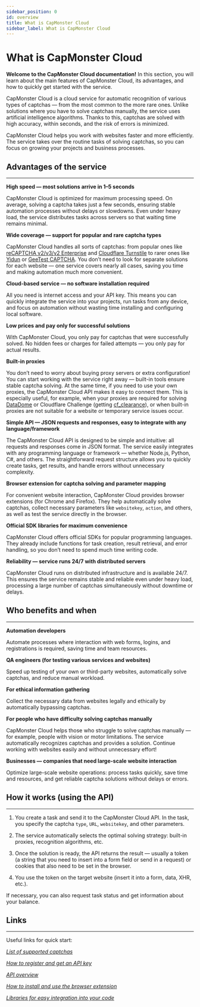 ```yaml
---
sidebar_position: 0
id: overview
title: What is CapMonster Cloud
sidebar_label: What is CapMonster Cloud
---
```


# What is CapMonster Cloud

**Welcome to the CapMonster Cloud documentation!** 
In this section, you will learn about the main features of CapMonster Cloud, its advantages, and how to quickly get started with the service.

CapMonster Cloud is a cloud service for automatic recognition of various types of captchas — from the most common to the more rare ones. Unlike solutions where you have to solve captchas manually, the service uses artificial intelligence algorithms. Thanks to this, captchas are solved with high accuracy, within seconds, and the risk of errors is minimized.

CapMonster Cloud helps you work with websites faster and more efficiently. The service takes over the routine tasks of solving captchas, so you can focus on growing your projects and business processes.

## Advantages of the service
---
**High speed — most solutions arrive in 1–5 seconds**

CapMonster Cloud is optimized for maximum processing speed. On average, solving a captcha takes just a few seconds, ensuring stable automation processes without delays or slowdowns. Even under heavy load, the service distributes tasks across servers so that waiting time remains minimal.

**Wide coverage — support for popular and rare captcha types**

CapMonster Cloud handles all sorts of captchas: from popular ones like [reCAPTCHA v2](./captchas/no-captcha-task)[/v3/](./captchas/recaptcha-v3-task)[v2 Enterprise](./captchas/recaptcha-v2-enterprise-task) and [Cloudflare Turnstile](./captchas/turnstile-task) to rarer ones like [Yidun](./captchas/yidun-task) or [GeeTest CAPTCHA](./captchas/geetest-task). You don’t need to look for separate solutions for each website — one service covers nearly all cases, saving you time and making automation much more convenient.

**Cloud-based service — no software installation required**

All you need is internet access and your API key. This means you can quickly integrate the service into your projects, run tasks from any device, and focus on automation without wasting time installing and configuring local software.

**Low prices and pay only for successful solutions**  

With CapMonster Cloud, you only pay for captchas that were successfully solved. No hidden fees or charges for failed attempts — you only pay for actual results.

**Built-in proxies**  

You don’t need to worry about buying proxy servers or extra configuration! You can start working with the service right away — built-in tools ensure stable captcha solving. At the same time, if you need to use your own proxies, the CapMonster Cloud API makes it easy to connect them. This is especially useful, for example, when your proxies are required for solving [DataDome](./captchas/datadome) or Cloudflare Challenge (getting [cf_clearance](./captchas/turnstile-task#option-3-challenge-cf_clearance)), or when built-in proxies are not suitable for a website or temporary service issues occur.

**Simple API — JSON requests and responses, easy to integrate with any language/framework**

The CapMonster Cloud API is designed to be simple and intuitive: all requests and responses come in JSON format. The service easily integrates with any programming language or framework — whether Node.js, Python, C#, and others. The straightforward request structure allows you to quickly create tasks, get results, and handle errors without unnecessary complexity.
  
**Browser extension for captcha solving and parameter mapping**

For convenient website interaction, CapMonster Cloud provides browser extensions (for Chrome and Firefox). They help automatically solve captchas, collect necessary parameters like `websitekey`, `action`, and others, as well as test the service directly in the browser.
  
**Official SDK libraries for maximum convenience**

CapMonster Cloud offers official SDKs for popular programming languages. They already include functions for task creation, result retrieval, and error handling, so you don’t need to spend much time writing code.

**Reliability — service runs 24/7 with distributed servers**

CapMonster Cloud runs on distributed infrastructure and is available 24/7. This ensures the service remains stable and reliable even under heavy load, processing a large number of captchas simultaneously without downtime or delays.

## Who benefits and when
---
**Automation developers**

Automate processes where interaction with web forms, logins, and registrations is required, saving time and team resources.

**QA engineers (for testing various services and websites)**

Speed up testing of your own or third-party websites, automatically solve captchas, and reduce manual workload.

**For ethical information gathering**

Collect the necessary data from websites legally and ethically by automatically bypassing captchas.

**For people who have difficulty solving captchas manually**

CapMonster Cloud helps those who struggle to solve captchas manually — for example, people with vision or motor limitations. The service automatically recognizes captchas and provides a solution. Continue working with websites easily and without unnecessary effort!

**Businesses — companies that need large-scale website interaction**

Optimize large-scale website operations: process tasks quickly, save time and resources, and get reliable captcha solutions without delays or errors.

## How it works (using the API)
--- 
1. You create a task and send it to the CapMonster Cloud API. In the task, you specify the captcha `type`, `URL`, `websitekey`, and other parameters.

2. The service automatically selects the optimal solving strategy: built-in proxies, recognition algorithms, etc.

3. Once the solution is ready, the API returns the result — usually a token (a string that you need to insert into a form field or send in a request) or cookies that also need to be set in the browser.

4. You use the token on the target website (insert it into a form, data, XHR, etc.).

If necessary, you can also request task status and get information about your balance. 

## Links
---
Useful links for quick start:

[*List of supported captchas*](https://docs.capmonster.cloud/docs/captchas)

[*How to register and get an API key*](https://docs.capmonster.cloud/docs/getting-start)

[*API overview*](https://docs.capmonster.cloud/docs/category/api)

[*How to install and use the browser extension*](https://docs.capmonster.cloud/docs/extension)

[*Libraries for easy integration into your code*](https://docs.capmonster.cloud/docs/getting-start/#code-examples)
